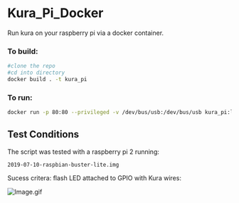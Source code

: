 # Kura_Pi_Docker

Run kura on your raspberry pi via a docker container.


### To build:

```bash
#clone the repo
#cd into directory
docker build . -t kura_pi
```






### To run:

```bash
docker run -p 80:80 --privileged -v /dev/bus/usb:/dev/bus/usb kura_pi:latest
```





## Test Conditions

The script was tested with a raspberry pi 2 running: 

```
2019-07-10-raspbian-buster-lite.img
```

Sucess critera: flash LED attached to GPIO with Kura wires:  

<img title="" src="file:///Users/eurotech/Desktop/Kura_Pi_Docker/Assets/Image.gif" alt="Image.gif" data-align="center">
